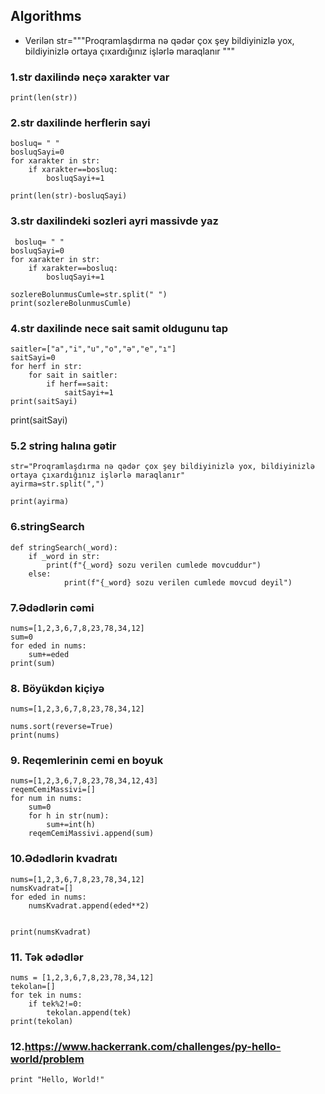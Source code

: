 ## Algorithms


- Verilən str="""Proqramlaşdırma nə qədər çox şey
bildiyinizlə yox, bildiyinizlə ortaya
çıxardığınız işlərlə maraqlanır
"""


### 1.str daxilində neçə xarakter var
```
print(len(str))
```


### 2.str daxilinde herflerin sayi
```
bosluq= " "
bosluqSayi=0
for xarakter in str:
    if xarakter==bosluq:
        bosluqSayi+=1

print(len(str)-bosluqSayi)
```

### 3.str daxilindeki sozleri ayri massivde yaz
```
 bosluq= " "
bosluqSayi=0
for xarakter in str:
    if xarakter==bosluq:
        bosluqSayi+=1

sozlereBolunmusCumle=str.split(" ")
print(sozlereBolunmusCumle)
```

### 4.str daxilinde nece sait samit oldugunu tap
```
saitler=["a","i","u","o","ə","e","ı"]
saitSayi=0
for herf in str:
    for sait in saitler:
        if herf==sait:
            saitSayi+=1
print(saitSayi)
```

print(saitSayi)



### 5.2 string halına gətir
```
str="Proqramlaşdırma nə qədər çox şey bildiyinizlə yox, bildiyinizlə ortaya çıxardığınız işlərlə maraqlanır"
ayirma=str.split(",")

print(ayirma)
```


### 6.stringSearch
```
def stringSearch(_word):
    if _word in str:
        print(f"{_word} sozu verilen cumlede movcuddur")
    else:
            print(f"{_word} sozu verilen cumlede movcud deyil")
```

### 7.Ədədlərin cəmi
```
nums=[1,2,3,6,7,8,23,78,34,12]
sum=0
for eded in nums:
    sum+=eded
print(sum)
```

### 8. Böyükdən kiçiyə
```
nums=[1,2,3,6,7,8,23,78,34,12]

nums.sort(reverse=True)
print(nums)
```

### 9. Reqemlerinin cemi en boyuk
```
nums=[1,2,3,6,7,8,23,78,34,12,43]
reqemCemiMassivi=[]
for num in nums:
    sum=0
    for h in str(num):
        sum+=int(h)
    reqemCemiMassivi.append(sum)
```

### 10.Ədədlərin kvadratı

```
nums=[1,2,3,6,7,8,23,78,34,12]
numsKvadrat=[]
for eded in nums:
    numsKvadrat.append(eded**2)


print(numsKvadrat)
```
### 11. Tək ədədlər

```
nums = [1,2,3,6,7,8,23,78,34,12]
tekolan=[]
for tek in nums:
    if tek%2!=0:
        tekolan.append(tek)
print(tekolan)
```

### 12.https://www.hackerrank.com/challenges/py-hello-world/problem
```
print "Hello, World!"
```



